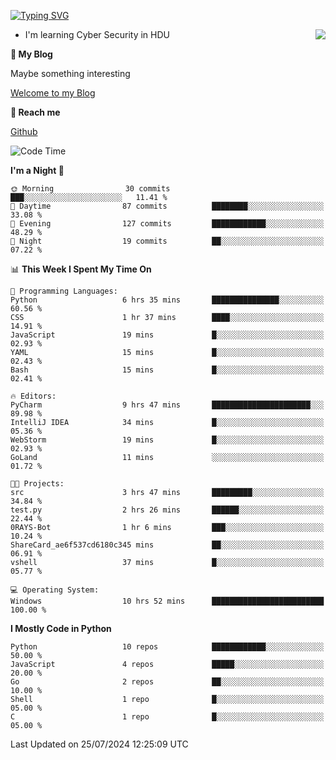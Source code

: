 [![Typing SVG](https://readme-typing-svg.herokuapp.com?font=Fira+Code&pause=1000&random=false&width=450&height=60&lines=Hello+%F0%9F%91%8B%F0%9F%8F%BB;I'm+JBNRZ)](https://git.io/typing-svg)

<a href="#">
  <img align="right" src="https://github-readme-stats.vercel.app/api?username=JBNRZ&show_icons=true&bg_color=15,f2f7fd,E0EAFC" />
</a>

- I'm learning Cyber Security in HDU

 **🌱 My Blog**

Maybe something interesting

[Welcome to my Blog](https://jbnrz.com.cn/)

 **💬 Reach me** 

[Github](https://github.com/JBNRZ)


<!--START_SECTION:waka-->
![Code Time](http://img.shields.io/badge/Code%20Time-615%20hrs%207%20mins-blue)

**I'm a Night 🦉** 

```text
🌞 Morning                30 commits          ███░░░░░░░░░░░░░░░░░░░░░░   11.41 % 
🌆 Daytime                87 commits          ████████░░░░░░░░░░░░░░░░░   33.08 % 
🌃 Evening                127 commits         ████████████░░░░░░░░░░░░░   48.29 % 
🌙 Night                  19 commits          ██░░░░░░░░░░░░░░░░░░░░░░░   07.22 % 
```


📊 **This Week I Spent My Time On** 

```text
💬 Programming Languages: 
Python                   6 hrs 35 mins       ███████████████░░░░░░░░░░   60.56 % 
CSS                      1 hr 37 mins        ████░░░░░░░░░░░░░░░░░░░░░   14.91 % 
JavaScript               19 mins             █░░░░░░░░░░░░░░░░░░░░░░░░   02.93 % 
YAML                     15 mins             █░░░░░░░░░░░░░░░░░░░░░░░░   02.43 % 
Bash                     15 mins             █░░░░░░░░░░░░░░░░░░░░░░░░   02.41 % 

🔥 Editors: 
PyCharm                  9 hrs 47 mins       ██████████████████████░░░   89.98 % 
IntelliJ IDEA            34 mins             █░░░░░░░░░░░░░░░░░░░░░░░░   05.36 % 
WebStorm                 19 mins             █░░░░░░░░░░░░░░░░░░░░░░░░   02.93 % 
GoLand                   11 mins             ░░░░░░░░░░░░░░░░░░░░░░░░░   01.72 % 

🐱‍💻 Projects: 
src                      3 hrs 47 mins       █████████░░░░░░░░░░░░░░░░   34.84 % 
test.py                  2 hrs 26 mins       ██████░░░░░░░░░░░░░░░░░░░   22.44 % 
0RAYS-Bot                1 hr 6 mins         ███░░░░░░░░░░░░░░░░░░░░░░   10.24 % 
ShareCard_ae6f537cd6180c345 mins             ██░░░░░░░░░░░░░░░░░░░░░░░   06.91 % 
vshell                   37 mins             █░░░░░░░░░░░░░░░░░░░░░░░░   05.77 % 

💻 Operating System: 
Windows                  10 hrs 52 mins      █████████████████████████   100.00 % 
```

**I Mostly Code in Python** 

```text
Python                   10 repos            ████████████░░░░░░░░░░░░░   50.00 % 
JavaScript               4 repos             █████░░░░░░░░░░░░░░░░░░░░   20.00 % 
Go                       2 repos             ██░░░░░░░░░░░░░░░░░░░░░░░   10.00 % 
Shell                    1 repo              █░░░░░░░░░░░░░░░░░░░░░░░░   05.00 % 
C                        1 repo              █░░░░░░░░░░░░░░░░░░░░░░░░   05.00 % 
```




 Last Updated on 25/07/2024 12:25:09 UTC
<!--END_SECTION:waka-->
